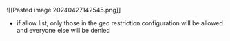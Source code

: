 ![[Pasted image 20240427142545.png]]
- if allow list, only those in the geo restriction configuration will be allowed and everyone else will be denied